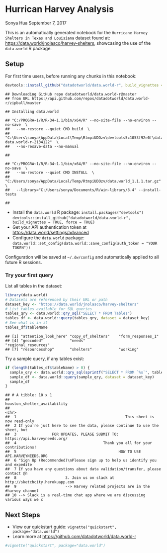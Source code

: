 Hurrican Harvey Analysis
================
Sonya Hua
September 7, 2017

This is an automatically generated notebook for the `Hurricane Harvey Shelters in Texas and Louisiana` dataset found at: <https://data.world/jnolasco/harvey-shelters>, showcasing the use of the `data.world` R package.

Setup
-----

For first time users, before running any chunks in this notebook:

``` r
devtools::install_github("datadotworld/data.world-r", build_vignettes = TRUE, force = TRUE)
```

    ## Downloading GitHub repo datadotworld/data.world-r@master
    ## from URL https://api.github.com/repos/datadotworld/data.world-r/zipball/master

    ## Installing data.world

    ## "C:/PROGRA~1/R/R-34~1.1/bin/x64/R" --no-site-file --no-environ --no-save  \
    ##   --no-restore --quiet CMD build  \
    ##   "C:\Users\sonya\AppData\Local\Temp\RtmpiUDOzv\devtools5c1053f92e0f\datadotworld-data.world-r-2134122"  \
    ##   --no-resave-data --no-manual

    ## 

    ## "C:/PROGRA~1/R/R-34~1.1/bin/x64/R" --no-site-file --no-environ --no-save  \
    ##   --no-restore --quiet CMD INSTALL  \
    ##   "C:/Users/sonya/AppData/Local/Temp/RtmpiUDOzv/data.world_1.1.1.tar.gz"  \
    ##   --library="C:/Users/sonya/Documents/R/win-library/3.4" --install-tests

    ## 

-   Install the `data.world` R package: `install.packages("devtools")` `devtools::install_github("datadotworld/data.world-r", build_vignettes = TRUE, force = TRUE)`
-   Get your API authentication token at <https://data.world/settings/advanced>
-   Configure the `data.world` package: `data.world::set_config(data.world::save_config(auth_token = "YOUR TOKEN"))`

Configuration will be saved at `~/.dw/config` and automatically applied to all future R sessions.

### Try your first query

List all tables in the dataset:

``` r
library(data.world)
# Datasets are referenced by their URL or path
dataset_key <- "https://data.world/jnolasco/harvey-shelters"
# List tables available for SQL queries
tables_qry <- data.world::qry_sql("SELECT * FROM Tables")
tables_df <- data.world::query(tables_qry, dataset = dataset_key)
# See what is in it
tables_df$tableName
```

    ## [1] "attention_look_here" "copy_of_shelters"    "form_responses_1"   
    ## [4] "geocoded"            "needs"               "regional_resources" 
    ## [7] "resourcesshop"       "shelters"            "working"

Try a sample query, if any tables exist:

``` r
if (length(tables_df$tableName) > 0) {
  sample_qry <- data.world::qry_sql(sprintf("SELECT * FROM `%s`", tables_df$tableName[[1]]))
  sample_df <- data.world::query(sample_qry, dataset = dataset_key)
  sample_df
}
```

    ## # A tibble: 10 x 1
    ##                                                   houston_shelter_availability
    ##                                                                          <chr>
    ##  1                                                 This sheet is now read-only
    ##  2 If you're just here to see the data, please continue to use the sheet, but 
    ##  3                FOR UPDATES, PLEASE SUBMIT TO:  https://api.harveyneeds.org/
    ##  4                                       Thank you all for your contributions!
    ##  5                                              HOW TO USE API.HARVEYNEEDS.ORG
    ##  6 "Sign Up (Recommended)\nPlease sign up to help us identify you and expedite
    ##  7 If you have any questions about data validation/transfer, please contact @n
    ##  8                      3. Join us on slack at http://sketchcity.herokuapp.com
    ##  9                      --> Harvey related projects are in the #harvey channel
    ## 10 --> Slack is a real-time chat app where we are discussing various ways we c

Next Steps
----------

-   View our quickstart guide: `vignette("quickstart", package="data.world")`
-   Learn more at <https://github.com/datadotworld/data.world-r>

``` r
#vignette("quickstart", package="data.world")
```
